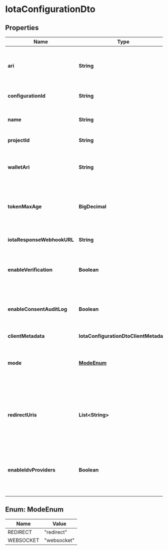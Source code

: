 # IotaConfigurationDto

## Properties

| Name                       | Type                                   | Description                                                                                                                                      | Notes      |
| -------------------------- | -------------------------------------- | ------------------------------------------------------------------------------------------------------------------------------------------------ | ---------- |
| **ari**                    | **String**                             | This is a unique resource identifier of the Affinidi Iota Framework configuration.                                                               |            |
| **configurationId**        | **String**                             | ID of the Affinidi Iota Framework configuration.                                                                                                 |            |
| **name**                   | **String**                             | The name of the configuration to quickly identify the resource.                                                                                  |            |
| **projectId**              | **String**                             | The ID of the project.                                                                                                                           |            |
| **walletAri**              | **String**                             | The unique resource identifier of the Wallet used to sign the request token.                                                                     |            |
| **tokenMaxAge**            | **BigDecimal**                         | This is the lifetime of the signed request token during the data-sharing flow.                                                                   |            |
| **iotaResponseWebhookURL** | **String**                             | The webhook URL is used for callback when the data is ready.                                                                                     | [optional] |
| **enableVerification**     | **Boolean**                            | Cryptographically verifies the data shared by the user when enabled.                                                                             |            |
| **enableConsentAuditLog**  | **Boolean**                            | Records the consent the user gave when they shared their data, including the type of data shared.                                                |            |
| **clientMetadata**         | **IotaConfigurationDtoClientMetadata** |                                                                                                                                                  |            |
| **mode**                   | [**ModeEnum**](#ModeEnum)              | Determines whether to handle the data-sharing request using the WebSocket or Redirect flow.                                                      | [optional] |
| **redirectUris**           | **List&lt;String&gt;**                 | List of allowed URLs to redirect users, including the response from the request. This is required if the selected data-sharing mode is Redirect. | [optional] |
| **enableIdvProviders**     | **Boolean**                            | Enables identity verification from user with a 3rd-party provider when a verified identity document is not found.                                | [optional] |

## Enum: ModeEnum

| Name      | Value                 |
| --------- | --------------------- |
| REDIRECT  | &quot;redirect&quot;  |
| WEBSOCKET | &quot;websocket&quot; |
